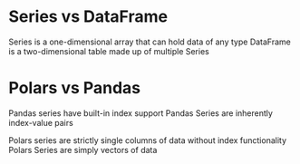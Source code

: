 # Series vs DataFrame
Series is a one-dimensional array that can hold data of any type
DataFrame is a two-dimensional table made up of multiple Series

# Polars vs Pandas
Pandas series have built-in index support
Pandas Series are inherently index-value pairs

Polars series are strictly single columns of data without index functionality
Polars Series are simply vectors of data
